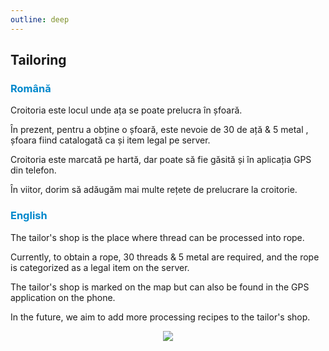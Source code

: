 ```yaml
---
outline: deep
---
```


## Tailoring

### <span style="color: #0088CC">Română</span>

Croitoria este locul unde ața se poate prelucra în șfoară.

În prezent, pentru a obține o șfoară, este nevoie de 30 de ață & 5 metal , șfoara fiind catalogată ca și item legal pe server.

Croitoria este marcată pe hartă, dar poate să fie găsită și în aplicația GPS din telefon.

În viitor, dorim să adăugăm mai multe rețete de prelucrare la croitorie.

### <span style="color: #0088CC">English</span>

The tailor's shop is the place where thread can be processed into rope.

Currently, to obtain a rope, 30 threads & 5 metal are required, and the rope is categorized as a legal item on the server.

The tailor's shop is marked on the map but can also be found in the GPS application on the phone.

In the future, we aim to add more processing recipes to the tailor's shop.

<p align="center"><img src="https://i.imgur.com/hMTTklE.png"/></p>